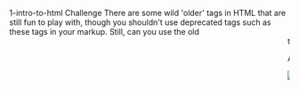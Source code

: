 1-intro-to-html
Challenge
There are some wild 'older' tags in HTML that are still fun to play with, though you shouldn't use deprecated tags such as these tags in your markup. Still, can you use the old <marquee> tag to make the h1 title scroll horizontally? (if you do, don't forget to remove it afterwards)


Assaignment
Imagine you are designing, or redesigning, your personal web site. Create a graphical mockup of your site, and then write down the HTML markup you would use to build out the various elements of the site. You can use software of your choice, just make sure to hand-code the HTML markup.


![image](https://github.com/user-attachments/assets/7184b0f8-d66b-402c-a48b-cdc6901689b5)
